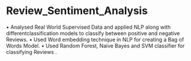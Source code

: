# Review_Sentiment_Analysis
• Analysed Real World Supervised Data and applied NLP along with differentclassification models to classify between positive and negative Reviews. • Used Word embedding technique in NLP for creating a Bag of Words Model. • Used Random Forest, Naive Bayes and SVM classifier for classifying Reviews .
